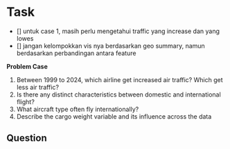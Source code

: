 
# Task
- [] untuk case 1, masih perlu mengetahui traffic yang increase dan yang lowes
- [] jangan kelompokkan vis nya berdasarkan geo summary, namun berdasarkan perbandingan antara feature

**Problem Case**
1. Between 1999 to 2024, which airline get increased air traffic? Which get less air traffic?
2. Is there any distinct characteristics between domestic and international flight?
3. What aircraft type often fly internationally?
4. Describe the cargo weight variable and its influence across the data

## Question